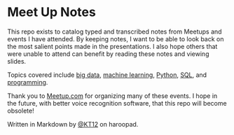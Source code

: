 # Meet Up Notes

This repo exists to catalog typed and transcribed notes from Meetups and events I have attended.  By keeping notes, I want to be able to look back on the most salient points made in the presentations.  I also hope others that were unable to attend can benefit by reading these notes and viewing slides.

Topics covered include [big data](https://github.com/KT12/meetup_notes/blob/master/nyc_big_data_NLP_h20.md), [machine learning](https://github.com/KT12/meetup_notes/blob/master/NHDS_healthcare_fraud_detection.md), [Python](https://github.com/KT12/meetup_notes/blob/master/nypython.md), [SQL](https://github.com/KT12/meetup_notes/blob/master/ny_sql.md), and [programming](https://github.com/KT12/meetup_notes/blob/master/philly_pug_fizz_buzz.md).

Thank you to [Meetup.com](https://www.meetup.com/) for organizing many of these events.  I hope in the future, with better voice recognition software, that this repo will become obsolete!

Written in Markdown by [@KT12](https://github.com/KT12) on haroopad.
